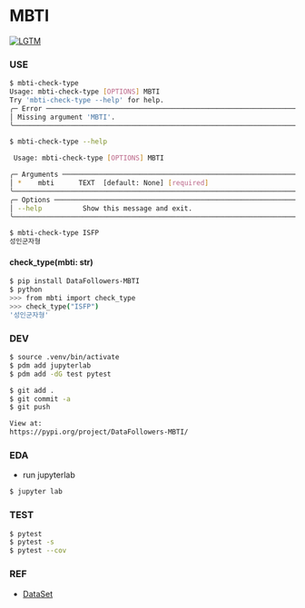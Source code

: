 # MBTI

[![LGTM](https://lgtm.lol/p/394)](https://lgtm.lol/i/394)

### USE
```bash
$ mbti-check-type
Usage: mbti-check-type [OPTIONS] MBTI
Try 'mbti-check-type --help' for help.
╭─ Error ────────────────────────────────────────────────────────────────────────────────────────────────╮
│ Missing argument 'MBTI'.                                                                               │
╰────────────────────────────────────────────────────────────────────────────────────────────────────────╯

$ mbti-check-type --help

 Usage: mbti-check-type [OPTIONS] MBTI

╭─ Arguments ────────────────────────────────────────────────────────────────────────────────────────────╮
│ *    mbti      TEXT  [default: None] [required]                                                        │
╰────────────────────────────────────────────────────────────────────────────────────────────────────────╯
╭─ Options ──────────────────────────────────────────────────────────────────────────────────────────────╮
│ --help          Show this message and exit.                                                            │
╰────────────────────────────────────────────────────────────────────────────────────────────────────────╯

$ mbti-check-type ISFP
성인군자형
```

#### check_type(mbti: str)
```bash
$ pip install DataFollowers-MBTI
$ python
>>> from mbti import check_type
>>> check_type("ISFP")
'성인군자형'
``` 

### DEV
```bash
$ source .venv/bin/activate
$ pdm add jupyterlab
$ pdm add -dG test pytest

$ git add .
$ git commit -a
$ git push

View at:
https://pypi.org/project/DataFollowers-MBTI/
```

### EDA
- run jupyterlab
```bash
$ jupyter lab
```

### TEST
```bash
$ pytest
$ pytest -s
$ pytest --cov
```

### REF

- [DataSet](https://www.kaggle.com/datasets/yamaerenay/mbtitypes-full/data)
